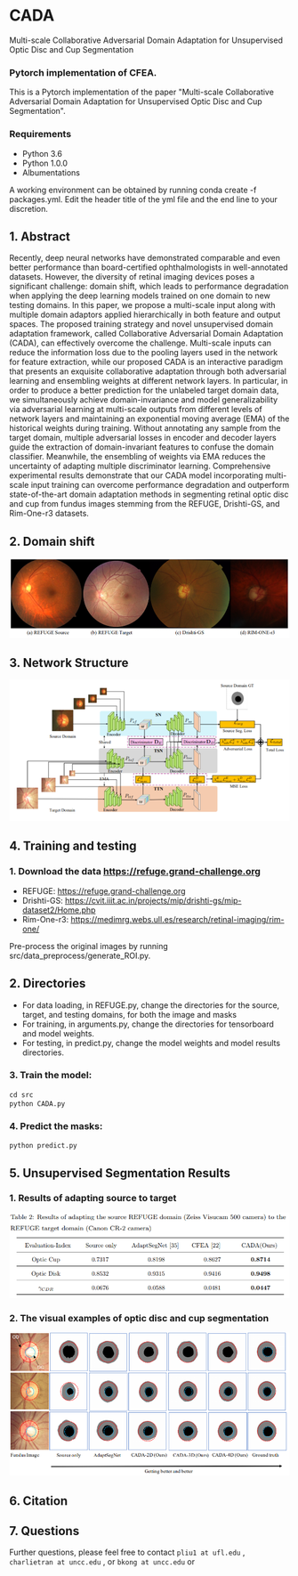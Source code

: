 # CADA
Multi-scale Collaborative Adversarial Domain Adaptation for Unsupervised Optic Disc and Cup Segmentation

### Pytorch implementation of CFEA.

This is a Pytorch implementation of the paper "Multi-scale Collaborative Adversarial Domain Adaptation for Unsupervised Optic Disc and Cup Segmentation". 

### Requirements

* Python 3.6
* Python 1.0.0
* Albumentations

A working environment can be obtained by running conda create -f packages.yml. Edit the header title of the yml file and the end line to your discretion.

## 1. Abstract

Recently, deep neural networks have demonstrated comparable and even better performance than 
board-certified ophthalmologists in well-annotated datasets. However, the diversity of retinal 
imaging devices poses a significant challenge: domain shift, which leads to performance 
degradation when applying the deep learning models trained on one domain to new testing 
domains. In this paper, we propose a multi-scale input along with multiple domain adaptors applied 
hierarchically in both feature and output spaces. The proposed training strategy and novel 
unsupervised domain adaptation framework, called Collaborative Adversarial Domain Adaptation 
(CADA), can effectively overcome the challenge. Multi-scale inputs can reduce the information 
loss due to the pooling layers used in the network for feature extraction, while our proposed CADA 
is an interactive paradigm that presents an exquisite collaborative adaptation through both 
adversarial learning and ensembling weights at different network layers. In particular, in order to 
produce a better prediction for the unlabeled target domain data, we simultaneously achieve 
domain-invariance and model generalizability via adversarial learning at multi-scale outputs from 
different levels of network layers and maintaining an exponential moving average (EMA) of the 
historical weights during training. Without annotating any sample from the target domain, multiple 
adversarial losses in encoder and decoder layers guide the extraction of domain-invariant features 
to confuse the domain classifier. Meanwhile, the ensembling of weights via EMA reduces the 
uncertainty of adapting multiple discriminator learning. Comprehensive experimental results 
demonstrate that our CADA model incorporating multi-scale input training can overcome 
performance degradation and outperform state-of-the-art domain adaptation methods in 
segmenting retinal optic disc and cup from fundus images stemming from the REFUGE, Drishti-GS, and Rim-One-r3 datasets.

## 2. Domain shift 

![Image of Domain shift](figures/datapics.PNG)

## 3. Network Structure
![Image of Network](figures/framework1.PNG)

 
## 4. Training and testing
### 1.  Download the data https://refuge.grand-challenge.org 
* REFUGE: https://refuge.grand-challenge.org
* Drishti-GS: https://cvit.iiit.ac.in/projects/mip/drishti-gs/mip-dataset2/Home.php
* Rim-One-r3: https://medimrg.webs.ull.es/research/retinal-imaging/rim-one/

Pre-process the original images by running src/data_preprocess/generate_ROI.py. 

## 2. Directories
* For data loading, in REFUGE.py, change the directories for the source, target, and testing domains, for both the image and masks
* For training, in arguments.py, change the directories for tensorboard and model weights. 
* For testing, in predict.py, change the model weights and model results directories.

### 3. Train the model:
 
   ```shell
   cd src
   python CADA.py
   ```
### 4. Predict the masks:

   ```shell
   python predict.py
   ```
## 5. Unsupervised Segmentation Results

### 1. Results of adapting source to target
![Image of result-table](figures/refugeresults.PNG)
 
 
### 2. The visual examples of optic disc and cup segmentation
![Image of result-fig](figures/ablation.PNG)

## 6. Citation

## 7. Questions

Further questions, please feel free to contact `pliu1 at ufl.edu` , `charlietran at uncc.edu` , or `bkong at uncc.edu` or 
